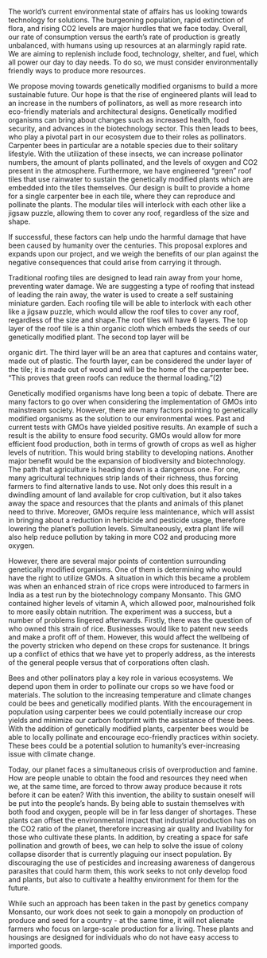 The world’s current environmental state of affairs has us looking towards technology for solutions. The burgeoning population, rapid extinction of flora, and rising CO2 levels are major hurdles that we face today. Overall, our rate of consumption versus the earth’s rate of production is greatly unbalanced, with humans using up resources at an alarmingly rapid rate. We are aiming to replenish include food, technology, shelter, and fuel, which all power our day to day needs. To do so, we must consider environmentally friendly ways to produce more resources.

We propose moving towards genetically modified organisms to build a more sustainable future.  Our hope is that the rise of engineered plants will lead to an increase in the numbers of pollinators, as well as more research into eco-friendly materials and architectural designs. Genetically modified organisms can bring about changes such as increased health, food security, and advances in the biotechnology sector. This then leads to bees, who play a pivotal part in our ecosystem due to their roles as pollinators. Carpenter bees in particular are a notable species due to their solitary lifestyle. With the utilization of these insects, we can increase pollinator numbers, the amount of plants pollinated, and the levels of oxygen and CO2 present in the atmosphere. Furthermore, we have engineered “green” roof tiles that use rainwater to sustain the genetically modified plants which are embedded into the tiles themselves. Our design is built to provide a home for a single carpenter bee in each tile, where they can reproduce and pollinate the plants. The modular tiles will interlock with each other like a jigsaw puzzle, allowing them to cover any roof, regardless of the size and shape.

If successful, these factors can help undo the harmful damage that have been caused by humanity over the centuries. This proposal explores and expands upon our project, and we weigh the benefits of our plan against the negative consequences that could arise from carrying it through.

Traditional roofing tiles are designed to lead rain away from your home, preventing water damage. We are suggesting a type of roofing that instead of leading the rain away, the water is used to create a self sustaining miniature garden. Each roofing tile will be able to interlock with each other like a jigsaw puzzle, which would allow the roof tiles to cover any roof, regardless of the size and shape.The roof tiles will have 6 layers. The top layer of the roof tile is a thin organic cloth which embeds the seeds of our genetically modified plant. The second top layer will be 

organic dirt. The third layer will be an area that captures and contains water, made out of plastic. The fourth layer, can be considered the under layer of the tile; it is made out of wood and will be the home of the carpenter bee. “This proves that green roofs can reduce the thermal loading.”(2)

Genetically modified organisms have long been a topic of debate. There are many factors to go over when considering the implementation of GMOs into mainstream society. However, there are many factors pointing to genetically modified organisms as the solution to our environmental woes. Past and current tests with GMOs have yielded positive results. An example of such a result is the ability to ensure food security. GMOs would allow for more efficient food production, both in terms of growth of crops as well as higher levels of nutrition. This would bring stability to developing nations. Another major benefit would be the expansion of biodiversity and biotechnology. The path that agriculture is heading down is a dangerous one. For one, many agricultural techniques strip lands of their richness, thus forcing farmers to find alternative lands to use. Not only does this result in a dwindling amount of land available for crop cultivation, but it also takes away the space and resources that the plants and animals of this planet need to thrive. Moreover, GMOs require less maintenance, which will assist in bringing about a reduction in herbicide and pesticide usage, therefore lowering the planet’s pollution levels. Simultaneously, extra plant life will also help reduce pollution by taking in more CO2 and producing more oxygen.

However, there are several major points of contention surrounding genetically modified organisms. One of them is determining who would have the right to utilize GMOs. A situation in which this became a problem was when an enhanced strain of rice crops were introduced to farmers in India as a test run by the biotechnology company Monsanto. This GMO contained higher levels of vitamin A, which allowed poor, malnourished folk to more easily obtain nutrition. The experiment was a success, but a number of problems lingered afterwards. Firstly, there was the question of who owned this strain of rice. Businesses would like to patent new seeds and make a profit off of them. However, this would affect the wellbeing of the poverty stricken who depend on these crops for sustenance. It brings up a conflict of ethics that we have yet to properly address, as the interests of the general people versus that of corporations often clash.

Bees and other pollinators play a key role in various ecosystems. We depend upon them in order to pollinate our crops so we have food or materials. The solution to the increasing temperature and climate changes could be bees and genetically modified plants. With the encouragement in population using carpenter bees we could potentially increase our crop yields and minimize our carbon footprint with the assistance of these bees. With the addition of genetically modified plants, carpenter bees would be able to locally pollinate and encourage eco-friendly practices within society. These bees could be a potential solution to humanity’s ever-increasing issue with climate change. 

Today, our planet faces a simultaneous crisis of overproduction and famine. How are people unable to obtain the food and resources they need when we, at the same time, are forced to throw away produce because it rots before it can be eaten? With this invention, the ability to sustain oneself will be put into the people’s hands. By being able to sustain themselves with both food and oxygen, people will be in far less danger of shortages. These plants can offset the environmental impact that industrial production has on the CO2 ratio of the planet, therefore increasing air quality and livability for those who cultivate these plants.
In addition, by creating a space for safe pollination and growth of bees, we can help to solve the issue of colony collapse disorder that is currently plaguing our insect population. By discouraging the use of pesticides and increasing awareness of dangerous parasites that could harm them, this work seeks to not only develop food and plants, but also to cultivate a healthy environment for them for the future.

While such an approach has been taken in the past by genetics company Monsanto, our work does not seek to gain a monopoly on production of produce and seed for a country - at the same time, it will not alienate farmers who focus on large-scale production for a living. These plants and housings are designed for individuals who do not have easy access to imported goods. 
